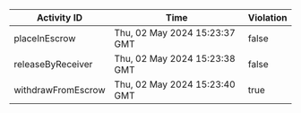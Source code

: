 | Activity ID | Time | Violation |
| --- | --- | --- |
| placeInEscrow | Thu, 02 May 2024 15:23:37 GMT | false |
| releaseByReceiver | Thu, 02 May 2024 15:23:38 GMT | false |
| withdrawFromEscrow | Thu, 02 May 2024 15:23:40 GMT | true |
